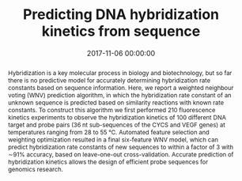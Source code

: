 ---
title: "Predicting DNA hybridization kinetics from sequence"
subtitle: ""
summary: ""
authors: 
- Zhang JX
- Fang JZ
- Duan W
- Wu LR
- Zhang AW
- Dalchau N
- Yordanov B
- Petersen R
- Phillips A
- Zhang DY


tags: []
categories: [DNA Computing]
date: 2017-11-06 00:00:00
publishDate: 2017-11-06 00:00:00
featured: false
draft: false
publication: 'Nature Chemistry'
publication_types: ["2"]

doi: 'https://dx.doi.org/10.1038/nchem.2877'
abstract: Hybridization is a key molecular process in biology and biotechnology, but so far there is no predictive model for accurately determining hybridization rate constants based on sequence information. Here, we report a weighted neighbour voting (WNV) prediction algorithm, in which the hybridization rate constant of an unknown sequence is predicted based on similarity reactions with known rate constants. To construct this algorithm we first performed 210 fluorescence kinetics experiments to observe the hybridization kinetics of 100 different DNA target and probe pairs (36 nt sub-sequences of the CYCS and VEGF genes) at temperatures ranging from 28 to 55 °C. Automated feature selection and weighting optimization resulted in a final six-feature WNV model, which can predict hybridization rate constants of new sequences to within a factor of 3 with ∼91% accuracy, based on leave-one-out cross-validation. Accurate prediction of hybridization kinetics allows the design of efficient probe sequences for genomics research.

projects: []
---